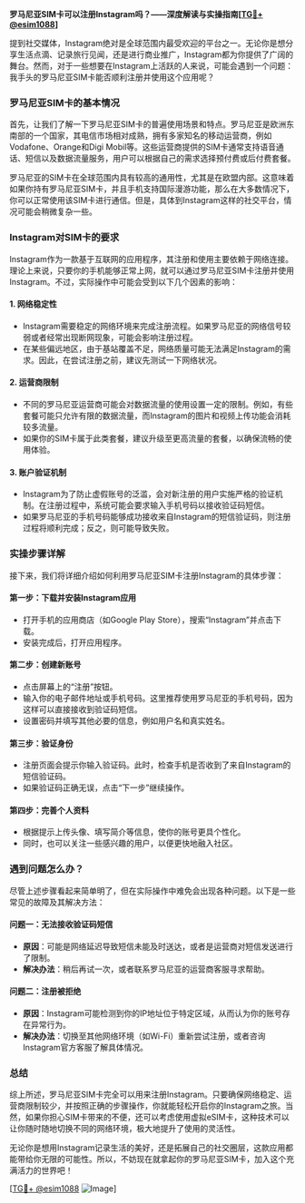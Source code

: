 **罗马尼亚SIM卡可以注册Instagram吗？——深度解读与实操指南[[TG💪+ @esim1088](https://t.me/s/esim1088)]**

提到社交媒体，Instagram绝对是全球范围内最受欢迎的平台之一。无论你是想分享生活点滴、记录旅行见闻，还是进行商业推广，Instagram都为你提供了广阔的舞台。然而，对于一些想要在Instagram上活跃的人来说，可能会遇到一个问题：我手头的罗马尼亚SIM卡能否顺利注册并使用这个应用呢？

### 罗马尼亚SIM卡的基本情况

首先，让我们了解一下罗马尼亚SIM卡的普遍使用场景和特点。罗马尼亚是欧洲东南部的一个国家，其电信市场相对成熟，拥有多家知名的移动运营商，例如Vodafone、Orange和Digi Mobil等。这些运营商提供的SIM卡通常支持语音通话、短信以及数据流量服务，用户可以根据自己的需求选择预付费或后付费套餐。

罗马尼亚的SIM卡在全球范围内具有较高的通用性，尤其是在欧盟内部。这意味着如果你持有罗马尼亚SIM卡，并且手机支持国际漫游功能，那么在大多数情况下，你可以正常使用该SIM卡进行通信。但是，具体到Instagram这样的社交平台，情况可能会稍微复杂一些。

### Instagram对SIM卡的要求

Instagram作为一款基于互联网的应用程序，其注册和使用主要依赖于网络连接。理论上来说，只要你的手机能够正常上网，就可以通过罗马尼亚SIM卡注册并使用Instagram。不过，实际操作中可能会受到以下几个因素的影响：

#### 1. **网络稳定性**
   - Instagram需要稳定的网络环境来完成注册流程。如果罗马尼亚的网络信号较弱或者经常出现断网现象，可能会影响注册过程。
   - 在某些偏远地区，由于基站覆盖不足，网络质量可能无法满足Instagram的需求。因此，在尝试注册之前，建议先测试一下网络状况。

#### 2. **运营商限制**
   - 不同的罗马尼亚运营商可能会对数据流量的使用设置一定的限制。例如，有些套餐可能只允许有限的数据流量，而Instagram的图片和视频上传功能会消耗较多流量。
   - 如果你的SIM卡属于此类套餐，建议升级至更高流量的套餐，以确保流畅的使用体验。

#### 3. **账户验证机制**
   - Instagram为了防止虚假账号的泛滥，会对新注册的用户实施严格的验证机制。在注册过程中，系统可能会要求输入手机号码以接收验证码短信。
   - 如果罗马尼亚的手机号码能够成功接收来自Instagram的短信验证码，则注册过程将顺利完成；反之，则可能导致失败。

### 实操步骤详解

接下来，我们将详细介绍如何利用罗马尼亚SIM卡注册Instagram的具体步骤：

#### 第一步：下载并安装Instagram应用
   - 打开手机的应用商店（如Google Play Store），搜索“Instagram”并点击下载。
   - 安装完成后，打开应用程序。

#### 第二步：创建新账号
   - 点击屏幕上的“注册”按钮。
   - 输入你的电子邮件地址或手机号码。这里推荐使用罗马尼亚的手机号码，因为这样可以直接接收到验证码短信。
   - 设置密码并填写其他必要的信息，例如用户名和真实姓名。

#### 第三步：验证身份
   - 注册页面会提示你输入验证码。此时，检查手机是否收到了来自Instagram的短信验证码。
   - 如果验证码正确无误，点击“下一步”继续操作。

#### 第四步：完善个人资料
   - 根据提示上传头像、填写简介等信息，使你的账号更具个性化。
   - 同时，也可以关注一些感兴趣的用户，以便更快地融入社区。

### 遇到问题怎么办？

尽管上述步骤看起来简单明了，但在实际操作中难免会出现各种问题。以下是一些常见的故障及其解决方法：

#### 问题一：无法接收验证码短信
   - **原因**：可能是网络延迟导致短信未能及时送达，或者是运营商对短信发送进行了限制。
   - **解决办法**：稍后再试一次，或者联系罗马尼亚的运营商客服寻求帮助。

#### 问题二：注册被拒绝
   - **原因**：Instagram可能检测到你的IP地址位于特定区域，从而认为你的账号存在异常行为。
   - **解决办法**：切换至其他网络环境（如Wi-Fi）重新尝试注册，或者咨询Instagram官方客服了解具体情况。

### 总结

综上所述，罗马尼亚SIM卡完全可以用来注册Instagram。只要确保网络稳定、运营商限制较少，并按照正确的步骤操作，你就能轻松开启你的Instagram之旅。当然，如果你担心SIM卡带来的不便，还可以考虑使用虚拟eSIM卡，这种技术可以让你随时随地切换不同的网络环境，极大地提升了使用的灵活性。

无论你是想用Instagram记录生活的美好，还是拓展自己的社交圈层，这款应用都能带给你无限的可能性。所以，不妨现在就拿起你的罗马尼亚SIM卡，加入这个充满活力的世界吧！

[[TG💪+ @esim1088](https://t.me/s/esim1088) ![Image](https://i.postimg.cc/4NQfJmqS/Snipaste-2025-05-13-00-14-12.png)]